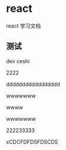 # react
react 学习文档

## 测试

dev ceshi 

2222





ddddddddddddddddd











wwwwwww

wwww

wwwwwww

222233333


xCDCFDFDSFDSCDS

